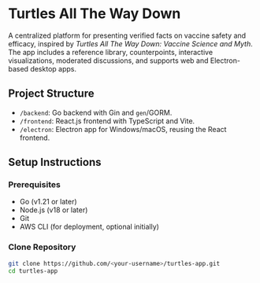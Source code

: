 # Turtles All The Way Down

A centralized platform for presenting verified facts on vaccine safety and efficacy, inspired by _Turtles All The Way Down: Vaccine Science and Myth_. The app includes a reference library, counterpoints, interactive visualizations, moderated discussions, and supports web and Electron-based desktop apps.

## Project Structure

- `/backend`: Go backend with Gin and `gen`/GORM.
- `/frontend`: React.js frontend with TypeScript and Vite.
- `/electron`: Electron app for Windows/macOS, reusing the React frontend.

## Setup Instructions

### Prerequisites

- Go (v1.21 or later)
- Node.js (v18 or later)
- Git
- AWS CLI (for deployment, optional initially)

### Clone Repository

```bash
git clone https://github.com/<your-username>/turtles-app.git
cd turtles-app
```

